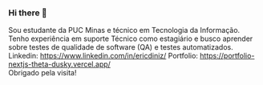 ### Hi there 👋
Sou estudante da PUC Minas e técnico em Tecnologia da Informação. Tenho experiência em suporte Técnico como estagiário e busco aprender sobre testes de qualidade de software (QA) e testes automatizados. <br>
Linkedin: https://www.linkedin.com/in/ericdiniz/
Portfolio: https://portfolio-nextjs-theta-dusky.vercel.app/
<br>
Obrigado pela visita!


